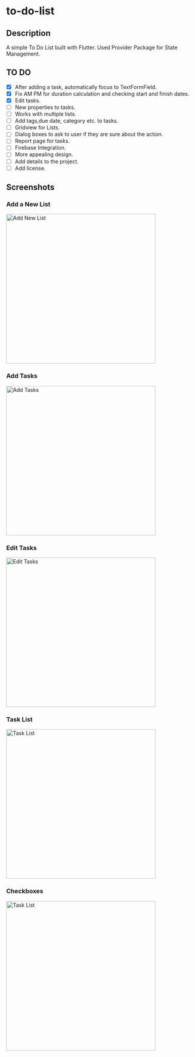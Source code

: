 # to-do-list

## Description

A simple To Do List built with Flutter. Used Provider Package for State Management.

## TO DO

* [X] After adding a task, automatically focus to TextFormField.
* [X] Fix AM PM for duration calculation and checking start and finish dates.
* [X] Edit tasks.
* [ ] New properties to tasks.
* [ ] Works with multiple lists.
* [ ] Add tags,due date, category etc. to tasks.
* [ ] Gridview for Lists. 
* [ ] Dialog boxes to ask to user if they are sure about the action.
* [ ] Report page for tasks.
* [ ] Firebase Integration.
* [ ] More appealing design.
* [ ] Add details to the project.
* [ ] Add license.

## Screenshots

### Add a New List
<img src="https://user-images.githubusercontent.com/73590188/131883594-60bd5408-ab5d-4add-9a1c-5e42c34a63a7.png" alt="Add New List" width="400"/>

### Add Tasks

<img src="https://user-images.githubusercontent.com/73590188/131883750-eb7af8f7-6cbc-4289-afe4-0044bf692e2e.png" alt="Add Tasks" width="400"/>

### Edit Tasks

<img src="https://user-images.githubusercontent.com/73590188/131883853-8c30df57-afb5-47a8-896f-2e53c0c0ee72.png" alt="Edit Tasks" width="400"/>

### Task List

<img src="https://user-images.githubusercontent.com/73590188/131883915-ce7802c9-0fbc-4c57-ae76-8ef14ba97ea6.png" alt="Task List" width="400"/>

### Checkboxes

<img src="https://user-images.githubusercontent.com/73590188/131884030-bb993724-0ae8-4d46-9a66-d0b674074fc7.png" alt="Task List" width="400"/>
